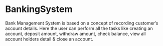 # BankingSystem
Bank Management System is based on a concept of recording customer’s account details. Here the user can perform all the tasks like creating an account, deposit amount, withdraw amount, check balance, view all account holders detail &amp; close an account.
